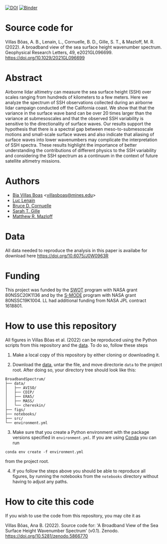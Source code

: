[![DOI](https://zenodo.org/badge/DOI/10.5281/zenodo.5866770.svg)](https://doi.org/10.5281/zenodo.5866770) [![Binder](https://mybinder.org/badge_logo.svg)](https://mybinder.org/v2/gh/biavillasboas/BroadbandSpectrum/HEAD)



# Source code for 
Villas Bôas, A. B., Lenain, L., Cornuelle, B. D., Gille, S. T., & Mazloff, M. R. (2022). A broadband view of the sea surface height wavenumber spectrum. Geophysical Research Letters, 49, e2021GL096699. https://doi.org/10.1029/2021GL096699

# Abstract
Airborne lidar altimetry can measure the sea surface height (SSH) over scales ranging from hundreds of kilometers to a few meters. 
Here we analyze the spectrum of SSH observations collected during an airborne lidar campaign conducted off the California coast. 
We show that that the variance in the surface wave band can be over 20 times larger than the variance at submesoscales and that the observed SSH 
variability is sensitive to the directionality of surface waves. Our results support the hypothesis that there is a spectral gap 
between meso-to-submesoscale motions and small-scale surface waves and also indicate that aliasing of surface waves into lower
wavenumbers may complicate the interpretation of SSH spectra. These results highlight the importance of better understanding the 
contributions of different physics to the SSH variability and considering the SSH spectrum as a continuum in the context of future 
satellite altimetry missions.

# Authors
* [Bia Villas Boas](https://biavillasboas.github.io/) <<villasboas@mines.edu>>
* [Luc Lenain](https://airsea.ucsd.edu/people/)
* [Bruce D. Cornuelle](http://scrippsscholars.ucsd.edu/bcornuelle)
* [Sarah T. Gille](http://www-pord.ucsd.edu/~sgille/)
* [Matthew R. Mazloff](http://scrippsscholars.ucsd.edu/mmazloff)


# Data
All data needed to reproduce the analysis in this paper is availabe for download here https://doi.org/10.6075/J0W0963R

# Funding
This project was funded by the [SWOT](https://swot.jpl.nasa.gov/) program with NASA grant 80NSSC20K1136 
and by the [S-MODE](http://smode.whoi.edu/) program with NASA grant 80NSSC19K1004.
LL had additional funding from NASA JPL contract 1618801.

# How to use this repository

All figures in Villas Bôas et al. (2022) can be reproduced using the Python scripts from this repository and the [data](https://doi.org/10.6075/J0W0963R). To do so, follow these steps

1. Make a local copy of this repository by either cloning or downloading it.

2. Download the [data](https://doi.org/10.6075/J0W0963R), untar the file, and move directorie `data` to the project root. After doing so, your directory tree should look like this:

```
BroadbandSpectrum/
├── data/
│   ├── AVISO/
│   ├── CDIP/
│   ├── ERA5/
│   ├── MASS/
│   └── chereskin/
├── figs/
├── notebooks/
├── src/
└── environment.yml
```
3. Make sure that you create a Python environment with the package versions specified in `environment.yml`. If you are using [Conda](https://docs.conda.io/en/latest/) you can run 

`conda env create -f environment.yml`

from the project root.

4. If you follow the steps above you should be able to reproduce all figures, by running the notebooks from the `notebooks` directory without having to adjust any paths.

# How to cite this code

If you wish to use the code from this repository, you may cite it as 

Villas Bôas, Ana B. (2022). Source code for: 'A Broadband View of the Sea Surface Height Wavenumber Spectrum' (v0.1). Zenodo. https://doi.org/10.5281/zenodo.5866770
